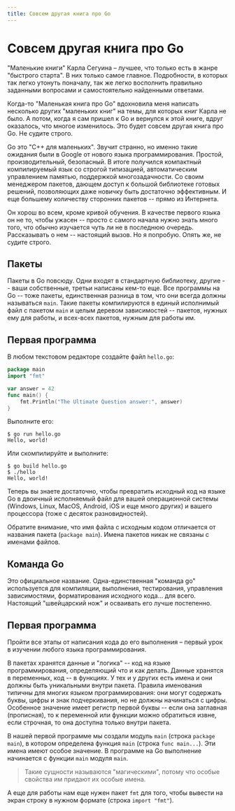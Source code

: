 ```yaml
---
title: Совсем другая книга про Go
---
```


# Совсем другая книга про Go

"Маленькие книги" Карла Сегуина – лучшее, что только есть в жанре "быстрого старта". В них только самое главное. Подробности, в которых так легко утонуть поначалу, так же легко восполнить правильно заданными вопросами и самостоятельно найденными ответами. 

Когда-то "Маленькая книга про Go" вдохновила меня написать несколько других "маленьких книг" на темы, для которых книг Карла не было. А потом, когда я сам пришел к Go и вернулся к этой книге, вдруг оказалось, что многое изменилось. Это будет совсем другая книга про Go. Не судите строго.

Go это "C++ для маленьких". Звучит странно, но именно такие ожидания были в Google от нового языка программирования. Простой, производительный, безопасный. В итоге получился компактный компилируемый язык со строгой типизацией, автоматическим управлением памятью, поддержкой многозадачности. Со своим менеджером пакетов, дающем доступ к большой библиотеке готовых решений, позволяющих даже новичку быть достаточно эффективным. И еще большему количеству сторонних пакетов -- прямо из Интернета.

Он хорош во всем, кроме кривой обучения. В качестве первого языка он не то, чтобы ужасен -- просто с самого начала нужно знать много того, что обычно изучается чуть ли не в последнюю очередь. Рассказывать о нем -- настоящий вызов. Но я попробую. Опять же, не судите строго.

## Пакеты

Пакеты в Go повсюду. Одни входят в стандартную библиотеку, другие -- ваши собственные, третьи написаны кем-то еще. Все программы на Go -- тоже пакеты, единственная разница в том, что они всегда должны называться `main`. Такие пакеты компилируются в единый исполнимый файл с пакетом `main` и целым деревом зависимостей -- пакетов, нужных ему для работы, и всех-всех пакетов, нужным для работы им.

## Первая программа

В любом текстовом редакторе создайте файл `hello.go`:

~~~go
package main
import "fmt"

var answer = 42
func main() {
	fmt.Println("The Ultimate Question answer:", answer)
}
~~~

Выполните его:

~~~
$ go run hello.go
Hello, world!
~~~

Или скомпилируйте и выполните:

~~~
$ go build hello.go
$ ./hello
Hello, world!
~~~

Теперь вы знаете достаточно, чтобы превратить исходный код на языке Go в двоичный исполняемый файл для вашей операционной системы (Windows, Linux, MacOS, Android, iOS и еще много других) и вашего процессора (тоже с десяток разновидностей). 

Обратите внимание, что имя файла с исходным кодом отличается от названия пакета (`package main`). Имена пакетов никак не связаны с именами файлов. 

## Команда Go

Это официальное название. Одна-единственная "команда go" используется для компиляции, выполнения, тестирования, управления зависимостями, форматирования исходного кода… для всего.  Настоящий "швейцарский нож" и осваивать его лучше постепенно.

## Первая программа

Пройти все этапы от написания кода до его выполнения – первый урок в изучении любого языка программирования.









В пакетах хранятся данные и "логика" -- код на языке программирования, определяющий что и как делать. Данные хранятся в переменных, код -- в функциях. У тех и у других есть имена и они должны быть уникальными внутри пакета. Правила именования типичны для многих языком программирования: они могут содержать буквы, цифры и знак подчеркивания, но не должны начинаться с цифры. Особенное значение имеет регистр первой буквы -- если она заглавная (прописная), то к переменной или функции можно обратиться извне, если строчная, то она доступна только внутри пакета. 

В нашей первой программе мы создали модуль `main` (строка `package main`), в котором определена функция `main` (строка `func main...`).  Эти имена имеют особое значение. В программе на Go выполнение начинается с функции `main` модуля `main`.

> Такие сущности называются "магическими", потому что особые свойства им придают их особые имена.

А еще для работы нам еще нужен пакет `fmt` для того, чтобы вывести на экран строку в нужном формате (строка `import "fmt"`). 

### 